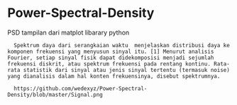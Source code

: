 # Power-Spectral-Density
PSD  tampilan dari matplot libarary python

      Spektrum daya dari serangkaian waktu  menjelaskan distribusi daya ke komponen frekuensi yang menyusun sinyal itu. [1] Menurut analisis Fourier, setiap sinyal fisik dapat didekomposisi menjadi sejumlah frekuensi diskrit, atau spektrum frekuensi pada rentang kontinu. Rata-rata statistik dari sinyal atau jenis sinyal tertentu (termasuk noise) yang dianalisis dalam hal konten frekuensinya, disebut spektrumnya.
      
      https://github.com/wedexyz/Power-Spectral-Density/blob/master/Signal.png
      
